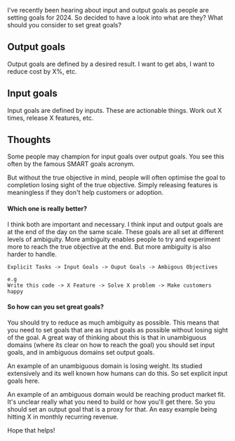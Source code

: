 I've recently been hearing about input and output goals as people are setting goals for 2024. So decided to have a look into what are they? What should you consider to set great goals?
## Output goals
Output goals are defined by a desired result. I want to get abs, I want to reduce cost by X%, etc.
## Input goals
Input goals are defined by inputs. These are actionable things. Work out X times, release X features, etc.
## Thoughts
Some people may champion for input goals over output goals. You see this often by the famous SMART goals acronym. 

But without the true objective in mind, people will often optimise the goal to completion losing sight of the true objective. Simply releasing features is meaningless if they don't help customers or adoption.

#### Which one is really better?

I think both are important and necessary. I think input and output goals are at the end of the day on the same scale. These goals are all set at different levels of ambiguity. More ambiguity enables people to try and experiment more to reach the true objective at the end. But more ambiguity is also harder to handle.

```
Explicit Tasks -> Input Goals -> Ouput Goals -> Ambigous Objectives

e.g
Write this code -> X Feature -> Solve X problem -> Make customers happy
```

#### So how can you set great goals?

You should try to reduce as much ambiguity as possible. This means that you need to set goals that are as input goals as possible without losing sight of the goal. A great way of thinking about this is that in unambiguous domains (where its clear on how to reach the goal) you should set input goals, and in ambiguous domains set output goals.

An example of an unambiguous domain is losing weight. Its studied extensively and its well known how humans can do this. So set explicit input goals here.

An example of an ambiguous domain would be reaching product market fit. It's unclear really what you need to build or how you'll get there. So you should set an output goal that is a proxy for that. An easy example being hitting X in monthly recurring revenue.

Hope that helps!